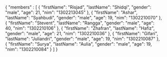 {
  "members" : [
    {
       "firstName": "Risjad",
       "lastName": "Shidqi",
       "gender": "male",
       "age": 21,
       "nim": "1302213045"
    },
    {
       "firstName": "Ashar",
       "lastName": "Syahbudi",
       "gender": "male",
       "age": 19,
       "nim": "1302210070"
    },
    {
      "firstName": "Stevent",
      "lastName": "Rangga",
      "gender": "male",
      "age": 40,
      "nim": "1302210106"
    },
    {
      "firstName": "Zhafran",
      "lastName": "Hafiz",
      "gender": "male",
      "age": 21,
      "nim": "1302210036"
    },
    {
      "firstName": "Gifari",
      "lastName": "Juliandri",
      "gender": "male",
      "age": 19,
      "nim": "1302210087"
    },
    {
      "firstName": "Surya",
      "lastName": "Aulia",
      "gender": "male",
      "age": 19,
      "nim": "1302210084"
    }
  ]
}
